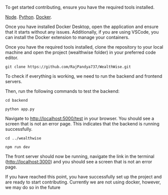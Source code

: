 To get started contributing, ensure you have the required tools installed. 

[Node](https://nodejs.org/en/download/).
[Python](https://www.python.org/downloads/).
[Docker](https://www.docker.com/products/docker-desktop).

Once you have installed Docker Desktop, open the application and ensure that it starts without any issues. Additionally, if you are using VSCode, you can install the Docker extension to manage your containers.

Once you have the required tools installed, clone the repository to your local machine and open the project (wealthwise folder) in your preferred code editor.
    
```
git clone https://github.com/RajPandya737/WealthWise.git
```


To check if everything is working, we need to run the backend and frontend servers. 

Then, run the following commands to test the backend:
```
cd backend
```
```
python app.py
```

Navigate to [http://localhost:5000/test](http://localhost:8000/) in your browser. You should see a screen that is not an error page. This indicates that the backend is running successfully.


```
cd ../wealthwise
```
```
npm run dev
```
The front server should now be running, navigate the link in the terminal ([http://localhost:3000](http://localhost:3000/)) and you should see a screen that is not an error page.


If you have reached this point, you have successfully set up the project and are ready to start contributing. Currently we are not using docker, however, we may do so in the future